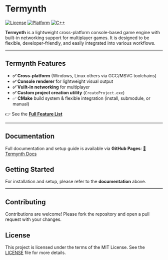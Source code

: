 # Termynth 
[![License](https://img.shields.io/github/license/SkaLe3/Termynth)](https://github.com/SkaLe3/Termynth/blob/main/LICENSE)
[![Platform](https://img.shields.io/badge/Platform-Windows%20|%20Linux-lightgrey)](https://github.com/SkaLe3/Termynth)
[![C++](https://img.shields.io/badge/Language-C++20-blue)](https://isocpp.org)


**Termynth** is a lightweight cross-platform console-based game engine with built-in networking support for multiplayer games.
It is designed to be flexible, developer-friendly, and easily integrated into various workflows.

***

## Termynth Features
- **✅ Cross-platform** (Windows, Linux others via GCC/MSVC toolchains)
- **✅ Console renderer** for lightweight visual output
- **✅ Vuilt-in networking** for multiplayer
- **✅ Custom project creation utility** (`CreateProject.exe`)
- ✅ **CMake** build system & flexible integration (install, submodule, or manual)

👉 See the **[Full Feature List](https://skale3.github.io/Termynth/#/index.md)**

***

## Documentation

Full documentation and setup guide is available via **GitHub Pages**: 
[📖 Termynth Docs](https://skale3.github.io/Termynth/)

## Getting Started

For installation and setup, please refer to the **documentation** above.

***

## Contributing
Contributions are welcome! Please fork the repository and open a pull request with your changes.

## License
This project is licensed under the terms of the MIT License. See the [LICENSE](https://github.com/SkaLe3/Termynth/blob/main/LICENSE) file for more details.
